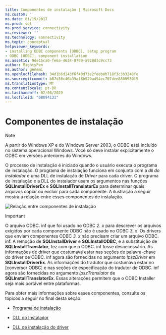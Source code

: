 ```yaml
---
title: Componentes de instalação | Microsoft Docs
ms.custom: ''
ms.date: 01/19/2017
ms.prod: sql
ms.prod_service: connectivity
ms.reviewer: ''
ms.technology: connectivity
ms.topic: conceptual
helpviewer_keywords:
- installing ODBC components [ODBC], setup program
- ODBC [ODBC], component installation
ms.assetid: 9de15ca0-fe6a-4634-8709-a928d3c9cc73
author: MightyPen
ms.author: genemi
ms.openlocfilehash: 34d1b6d143f6f40d73e2feeb0b718f3c3b3248fe
ms.sourcegitcommit: b87d36c46b39af8b929ad94ec707dee8800950f5
ms.translationtype: MT
ms.contentlocale: pt-BR
ms.lasthandoff: 02/08/2020
ms.locfileid: "68094131"
---
```

# <a name="installation-components"></a>Componentes de instalação
> [!NOTE]  
>  A partir do Windows XP e do Windows Server 2003, o ODBC está incluído no sistema operacional Windows. Você só deve instalar explicitamente o ODBC em versões anteriores do Windows.  
  
 O processo de instalação é iniciado quando o usuário executa o programa de instalação. O programa de instalação funciona em conjunto com a *dll do instalador* e uma DLL de instalação de *Driver* para cada driver. O programa de instalação e a DLL do instalador usam os argumentos nas funções **SQLInstallDriverEx** e **SQLInstallTranslatorEx** para determinar quais arquivos copiar ou excluir para cada componente. A ilustração a seguir mostra a relação entre esses componentes de instalação.  
  
 ![Relação entre componentes de instalação](../../../odbc/reference/install/media/pr29.gif "pr29")  
  
> [!IMPORTANT]
>  O arquivo ODBC. inf que foi usado no ODBC *2. x* para descrever os arquivos exigidos por cada componente ODBC não é usado no ODBC *3. x*. Os drivers que enviam componentes ODBC *3. x* não precisam criar um arquivo ODBC. inf. A remoção de **SQLInstallDriver** e **SQLInstallODBC**, e a substituição de **SQLInstallTranslator**, fez com que o ODBC. inf fosse desnecessário. As informações de driver que costumava estar nas seções de palavra-chave do driver de ODBC. inf agora são fornecidas no argumento *lpszDriver* em **SQLInstallDriverEx**. As informações do tradutor que costumava estar no [conversor ODBC] e nas seções de especificação do tradutor de ODBC. inf agora são fornecidas no argumento *lpszTranslator* de **SQLInstallTranslatorEx**. Essas alterações permitem que o ODBC Installer seja mais portável entre plataformas.  
  
 Para obter mais informações sobre esses componentes, consulte os tópicos a seguir no final desta seção.  
  
-   [Programa de instalação](../../../odbc/reference/install/setup-program.md)  
  
-   [DLL do Instalador](../../../odbc/reference/install/installer-dll.md)  
  
-   [DLL de instalação do driver](../../../odbc/reference/install/driver-setup-dll.md)

